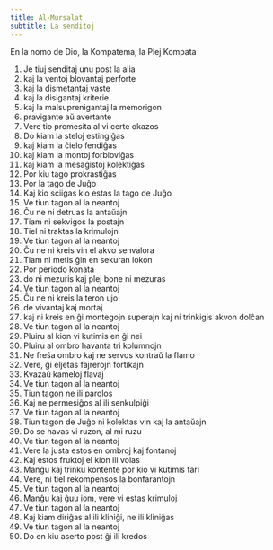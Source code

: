 ```yaml
---
title: Al-Mursalat
subtitle: La senditoj
---
```


En la nomo de Dio, la Kompatema, la Plej Kompata

1. Je tiuj senditaj unu post la alia
2. kaj la ventoj blovantaj perforte
3. kaj la dismetantaj vaste
4. kaj la disigantaj kriterie
5. kaj la malsuprenigantaj la memorigon
6. pravigante aŭ avertante
7. Vere tio promesita al vi certe okazos
8. Do kiam la steloj estingiĝas
9. kaj kiam la ĉielo fendiĝas
10. kaj kiam la montoj forbloviĝas
11. kaj kiam la mesaĝistoj kolektiĝas
12. Por kiu tago prokrastiĝas
13. Por la tago de Juĝo
14. Kaj kio sciigas kio estas la tago de Juĝo
15. Ve tiun tagon al la neantoj
16. Ĉu ne ni detruas la antaŭajn
17. Tiam ni sekvigos la postajn
18. Tiel ni traktas la krimulojn
19. Ve tiun tagon al la neantoj
20. Ĉu ne ni kreis vin el akvo senvalora
21. Tiam ni metis ĝin en sekuran lokon
22. Por periodo konata
23. do ni mezuris kaj plej bone ni mezuras
24. Ve tiun tagon al la neantoj
25. Ĉu ne ni kreis la teron ujo
26. de vivantaj kaj mortaj
27. kaj ni kreis en ĝi montegojn superajn kaj ni trinkigis akvon dolĉan
28. Ve tiun tagon al la neantoj
29. Pluiru al kion vi kutimis en ĝi nei
30. Pluiru al ombro havanta tri kolumnojn
31. Ne freŝa ombro kaj ne servos kontraŭ la flamo
32. Vere, ĝi elĵetas fajrerojn fortikajn
33. Kvazaŭ kameloj flavaj
34. Ve tiun tagon al la neantoj
35. Tiun tagon ne ili parolos
36. Kaj ne permesiĝos al ili senkulpiĝi
37. Ve tiun tagon al la neantoj
38. Tiun tagon de Juĝo ni kolektas vin kaj la antaŭajn
39. Do se havas vi ruzon, al mi ruzu
40. Ve tiun tagon al la neantoj
41. Vere la justa estos en ombroj kaj fontanoj
42. Kaj estos fruktoj el kion ili volas
43. Manĝu kaj trinku kontente por kio vi kutimis fari
44. Vere, ni tiel rekompensos la bonfarantojn
45. Ve tiun tagon al la neantoj
46. Manĝu kaj ĝuu iom, vere vi estas krimuloj
47. Ve tiun tagon al la neantoj
48. Kaj kiam diriĝas al ili kliniĝi, ne ili kliniĝas
49. Ve tiun tagon al la neantoj
50. Do en kiu aserto post ĝi ili kredos
